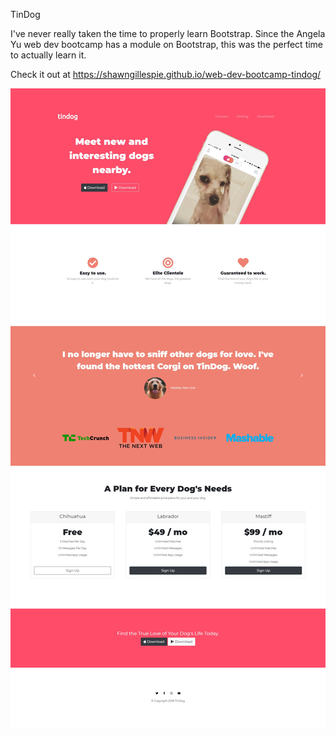 TinDog

I've never really taken the time to properly learn Bootstrap. Since the Angela Yu web dev bootcamp has a module on Bootstrap, this was the perfect time to actually learn it.

Check it out at https://shawngillespie.github.io/web-dev-bootcamp-tindog/

![Tindog screenshot](images/screenshot.jpg)
